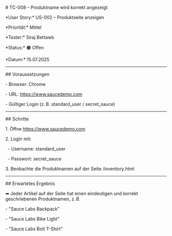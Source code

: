 \# TC-008 – Produktname wird korrekt angezeigt



\*User Story:\* US-002 – Produktseite anzeigen  

\*Priorität:\* Mittel  

\*Tester:\* Siraj Bettaieb  

\*Status:\* 🟠 Offen  

\*Datum:\* 15.07.2025



---



\## Voraussetzungen

\- Browser: Chrome

\- URL: https://www.saucedemo.com

\- Gültiger Login (z. B. standard\_user / secret\_sauce)



---



\## Schritte

1\. Öffne https://www.saucedemo.com  

2\. Login mit:  

&nbsp;  - Username: standard\_user  

&nbsp;  - Passwort: secret\_sauce  

3\. Beobachte die Produktnamen auf der Seite /inventory.html



---



\## Erwartetes Ergebnis

➡ Jeder Artikel auf der Seite hat einen eindeutigen und korrekt geschriebenen Produktnamen, z. B.  

\- "Sauce Labs Backpack"  

\- "Sauce Labs Bike Light"  

\- "Sauce Labs Bolt T-Shirt"

